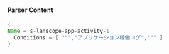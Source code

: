 #### Parser Content
```Java
{
Name = s-lanscope-app-activity-1
  Conditions = [ ""","アプリケーション稼働ログ",""" ]
}
```
